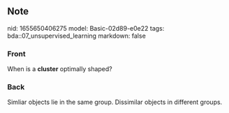 ## Note
nid: 1655650406275
model: Basic-02d89-e0e22
tags: bda::07_unsupervised_learning
markdown: false

### Front
When is a <b>cluster</b> optimally shaped?

### Back
Simliar objects lie in the same group. Dissimilar objects in different groups.
